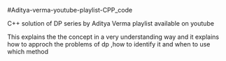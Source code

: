 #Aditya-verma-youtube-playlist-CPP_code

C++ solution of DP series by Aditya Verma playlist available on youtube 

This explains the the concept in a very understanding way and it explains how to approch the problems of dp ,how to identify it and when to use which method
